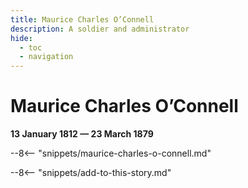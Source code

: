 ```yaml
---
title: Maurice Charles O’Connell
description: A soldier and administrator
hide:
  - toc
  - navigation 
---
```


# Maurice Charles O’Connell

**13 January 1812 — 23 March 1879**

--8<-- "snippets/maurice-charles-o-connell.md"

--8<-- "snippets/add-to-this-story.md"